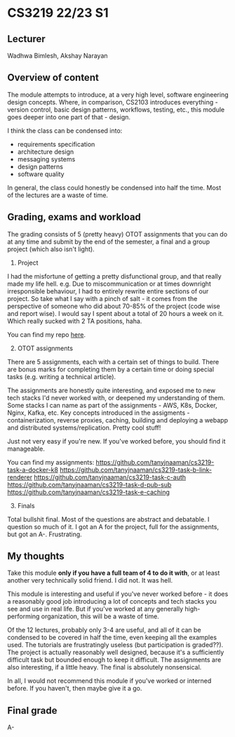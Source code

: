 # CS3219 22/23 S1

## Lecturer
Wadhwa Bimlesh, Akshay Narayan

## Overview of content
The module attempts to introduce, at a very high level, software engineering design concepts. Where, in comparison, CS2103 introduces everything - version control, basic design patterns, workflows, testing, etc., this module goes deeper into one part of that - design. 

I think the class can be condensed into: 
* requirements specification
* architecture design
* messaging systems
* design patterns
* software quality

In general, the class could honestly be condensed into half the time. Most of the lectures are a waste of time.


## Grading, exams and workload
The grading consists of 5 (pretty heavy) OTOT assignments that you can do at any time and submit by the end of the semester, a final and a group project (which also isn't light). 

1. Project

I had the misfortune of getting a pretty disfunctional group, and that really made my life hell. e.g. Due to miscommunication or at times downright irresponsible behaviour, I had to entirely rewrite entire sections of our project. So take what I say with a pinch of salt - it comes from the perspective of someone who did about 70-85% of the project (code wise and report wise). I would say I spent about a total of 20 hours a week on it. Which really sucked with 2 TA positions, haha. 

You can find my repo [here](https://github.com/CS3219-AY2223S1/cs3219-project-ay2223s1-g47).

2. OTOT assignments

There are 5 assignments, each with a certain set of things to build. There are bonus marks for completing them by a certain time or doing special tasks (e.g. writing a technical article). 

The assignments are honestly quite interesting, and exposed me to new tech stacks I'd never worked with, or deepened my understanding of them. Some stacks I can name as part of the assignments - AWS, K8s, Docker, Nginx, Kafka, etc. Key concepts introduced in the assigments - containerization, reverse proxies, caching, building and deploying a webapp and distributed systems/replication. Pretty cool stuff! 

Just not very easy if you're new. If you've worked before, you should find it manageable. 

You can find my assignments: 
https://github.com/tanyjnaaman/cs3219-task-a-docker-k8
https://github.com/tanyjnaaman/cs3219-task-b-link-renderer
https://github.com/tanyjnaaman/cs3219-task-c-auth
https://github.com/tanyjnaaman/cs3219-task-d-pub-sub
https://github.com/tanyjnaaman/cs3219-task-e-caching


3. Finals

Total bullshit final. Most of the questions are abstract and debatable. I question so much of it. I got an A for the project, full for the assignments, but got an A-. Frustrating. 

## My thoughts

Take this module **only if you have a full team of 4 to do it with**, or at least another very technically solid friend. I did not. It was hell. 

This module is interesting and useful if you've never worked before - it does a reasonably good job introducing a lot of concepts and tech stacks you see and use in real life. But if you've worked at any generally high-performing organization, this will be a waste of time. 

Of the 12 lectures, probably only 3-4 are useful, and all of it can be condensed to be covered in half the time, even keeping all the examples used. The tutorials are frustratingly useless (but participation is graded??). The project is actually reasonably well designed, because it's a sufficiently difficult task but bounded enough to keep it difficult. The assignments are also interesting, if a little heavy. The final is absolutely nonsensical. 

In all, I would not recommend this module if you've worked or interned before. If you haven't, then maybe give it a go. 

## Final grade 
A-

